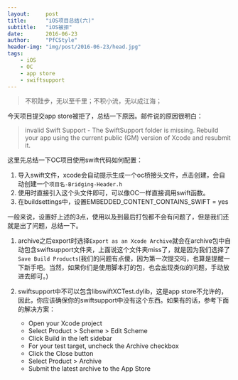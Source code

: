```yaml
---
layout:		post
title:		"iOS项目总结(六)"
subtitle:	"iOS被拒"
date:		2016-06-23
author:		"PfCStyle"
header-img:	"img/post/2016-06-23/head.jpg"
tags:
    - iOS
    - OC
    - app store
    - swiftsupport
---
```


> 不积跬步，无以至千里；不积小流，无以成江海；

今天项目提交app store被拒了，总结一下原因。邮件说的原因很明白：

> invalid Swift Support - The SwiftSupport folder is missing. Rebuild your app using the current public (GM) version of Xcode and resubmit it.

这里先总结一下OC项目使用swift代码如何配置：

1. 导入swift文件，xcode会自动提示生成一个oc桥接头文件，点击创建，会自动创建一个`项目名-Bridging-Header.h`
2. 使用时直接引入这个头文件即可，可以像OC一样直接调用swift函数。
3. 在buildsettings中，设置EMBEDDED_CONTENT_CONTAINS_SWIFT = yes

一般来说，设置好上述的3点，使用以及到最后打包都不会有问题了，但是我们还就是出了问题，总结一下。

1. archive之后export时选择`Export as an Xcode Archive`就会在archive包中自动包含swiftsupport文件夹，上面说这个文件夹miss了，就是因为我们选择了`Save Build Products`(我们的问题有点傻，因为第一次提交吗，也算是提醒一下新手吧。当然，如果你们是使用脚本打的包，也会出现类似的问题，手动放进去即可。)
2. swiftsupport中不可以包含libswiftXCTest.dylib，这是app store不允许的，因此，你应该确保你的swiftsupport中没有这个东西。如果有的话，参考下面的解决方案：

   * Open your Xcode project
	* Select Product > Scheme > Edit Scheme
	* Click Build in the left sidebar
	* For your test target, uncheck the 	Archive checkbox
	* Click the Close button
	* Select Product > Archive
	* Submit the latest archive to the App 	Store

